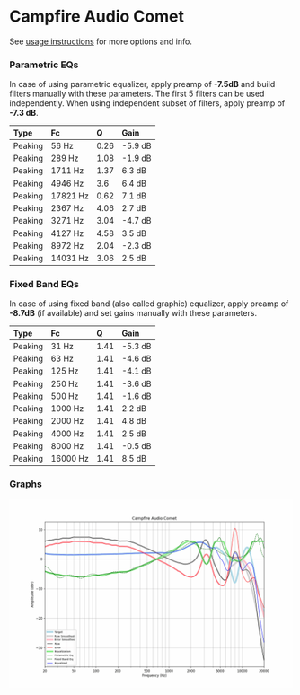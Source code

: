 # Campfire Audio Comet
See [usage instructions](https://github.com/jaakkopasanen/AutoEq#usage) for more options and info.

### Parametric EQs
In case of using parametric equalizer, apply preamp of **-7.5dB** and build filters manually
with these parameters. The first 5 filters can be used independently.
When using independent subset of filters, apply preamp of **-7.3 dB**.

| Type    | Fc       |    Q | Gain    |
|:--------|:---------|:-----|:--------|
| Peaking | 56 Hz    | 0.26 | -5.9 dB |
| Peaking | 289 Hz   | 1.08 | -1.9 dB |
| Peaking | 1711 Hz  | 1.37 | 6.3 dB  |
| Peaking | 4946 Hz  | 3.6  | 6.4 dB  |
| Peaking | 17821 Hz | 0.62 | 7.1 dB  |
| Peaking | 2367 Hz  | 4.06 | 2.7 dB  |
| Peaking | 3271 Hz  | 3.04 | -4.7 dB |
| Peaking | 4127 Hz  | 4.58 | 3.5 dB  |
| Peaking | 8972 Hz  | 2.04 | -2.3 dB |
| Peaking | 14031 Hz | 3.06 | 2.5 dB  |

### Fixed Band EQs
In case of using fixed band (also called graphic) equalizer, apply preamp of **-8.7dB**
(if available) and set gains manually with these parameters.

| Type    | Fc       |    Q | Gain    |
|:--------|:---------|:-----|:--------|
| Peaking | 31 Hz    | 1.41 | -5.3 dB |
| Peaking | 63 Hz    | 1.41 | -4.6 dB |
| Peaking | 125 Hz   | 1.41 | -4.1 dB |
| Peaking | 250 Hz   | 1.41 | -3.6 dB |
| Peaking | 500 Hz   | 1.41 | -1.6 dB |
| Peaking | 1000 Hz  | 1.41 | 2.2 dB  |
| Peaking | 2000 Hz  | 1.41 | 4.8 dB  |
| Peaking | 4000 Hz  | 1.41 | 2.5 dB  |
| Peaking | 8000 Hz  | 1.41 | -0.5 dB |
| Peaking | 16000 Hz | 1.41 | 8.5 dB  |

### Graphs
![](./Campfire%20Audio%20Comet.png)